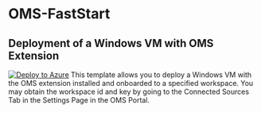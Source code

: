 # OMS-FastStart
## Deployment of a Windows VM with OMS Extension

[![Deploy to Azure](http://azuredeploy.net/deploybutton.svg)](https://portal.azure.com/#create/Microsoft.Template/uri/https://raw.githubusercontent.com/asubmani/OMS-FastStart/master/AzureDeploy.json)
This template allows you to deploy a Windows VM with the OMS extension installed and onboarded to a specified workspace. You may obtain the workspace id and key by going to the Connected Sources Tab in the Settings Page in the OMS Portal.

